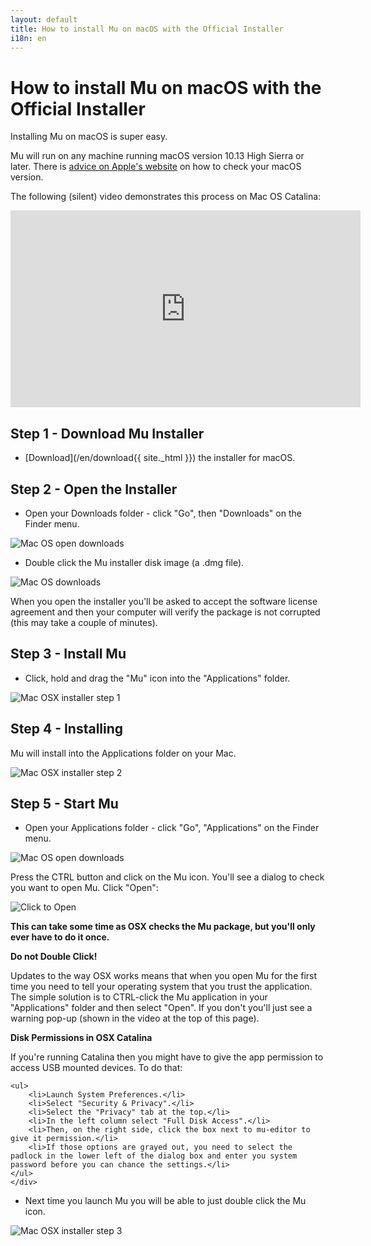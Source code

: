 ```yaml
---
layout: default
title: How to install Mu on macOS with the Official Installer
i18n: en
---
```


# How to install Mu on macOS with the Official Installer 

Installing Mu on macOS is super easy.

Mu will run on any machine running macOS version 10.13 High Sierra or later. There is [advice on Apple's website](https://support.apple.com/en-us/HT201260) on how to check your macOS version.

The following (silent) video demonstrates this process on Mac OS Catalina:

<div class="embed-responsive embed-responsive-16by9">
<iframe width="560" height="315" src="https://www.youtube-nocookie.com/embed/r5ADUqVd1bs" frameborder="0" allow="accelerometer; autoplay; encrypted-media; gyroscope; picture-in-picture" allowfullscreen></iframe>
</div>

## Step 1 - Download Mu Installer

+ [Download](/en/download{{ site._html }}) the installer for macOS.

## Step 2 - Open the Installer

+ Open your Downloads folder - click "Go", then "Downloads" on the Finder menu. 

<div class="row">
  <img src="/img/en/howto/macos_go_downloads.png" alt="Mac OS open downloads" class="img-responsive center-block img-rounded"/>
  <br/>
</div>

+ Double click the Mu installer disk image (a .dmg file).

<div class="row">
  <img src="/img/en/howto/macos_downloads.png" alt="Mac OS downloads" class="img-responsive center-block img-rounded"/>
  <br/>
</div>

When you open the installer you'll be asked to accept the software license
agreement and then your computer will verify the package is not corrupted (this
may take a couple of minutes).

## Step 3 - Install Mu

+ Click, hold and drag the "Mu" icon into the "Applications" folder.

<div class="row">
  <img src="/img/en/howto/macos1.png" alt="Mac OSX installer step 1" class="img-responsive center-block img-rounded"/>
  <br/>
</div>

## Step 4 - Installing

Mu will install into the Applications folder on your Mac.

<div class="row">
  <img src="/img/en/howto/macos2.png" alt="Mac OSX installer step 2" class="img-responsive center-block img-rounded"/>
</div>

## Step 5 - Start Mu

+ Open your Applications folder - click "Go", "Applications" on the Finder menu. 

<div class="row">
  <img src="/img/en/howto/macos_go_applications.png" alt="Mac OS open downloads" class="img-responsive center-block img-rounded"/>
  <br/>
</div>

Press the CTRL button and click on the Mu icon. You'll see a dialog to check
you want to open Mu. Click "Open":

<div class="row">
  <img src="/img/en/howto/open_mu_osx.png" alt="Click to Open" class="img-responsive center-block img-rounded"/><br/>
</div>

**This can take some time as OSX checks the Mu package, but you'll only ever have to do it once.**

<div class="panel panel-danger">
    <div class="panel-heading"><strong>Do not Double Click!</strong></div>
    <div class="panel-body">
        <p>Updates to the way OSX works means that when you open Mu for the
        first time you need to tell your operating system that you trust the
        application. The simple solution is to CTRL-click the Mu application
        in your "Applications" folder and then select "Open". If you don't
        you'll just see a warning pop-up (shown in the video at the top of
        this page).</p>
    </div>
</div>

<div class="panel panel-warning" id="catalina-permissions">
    <div class="panel-heading"><strong>Disk Permissions in OSX Catalina</strong></div>
    <div class="panel-body">
    <p>If you're running Catalina then you might have to give the app
    permission to access USB mounted devices. To do that:</p>

    <ul>
        <li>Launch System Preferences.</li>
        <li>Select "Security & Privacy".</li>
        <li>Select the "Privacy" tab at the top.</li>
        <li>In the left column select "Full Disk Access".</li>
        <li>Then, on the right side, click the box next to mu-editor to give it permission.</li>
        <li>If those options are grayed out, you need to select the padlock in the lower left of the dialog box and enter you system password before you can chance the settings.</li>
    </ul>
    </div>
</div>

+ Next time you launch Mu you will be able to just double click the Mu icon.

<div class="row">
  <img src="/img/en/howto/macos3.png" alt="Mac OSX installer step 3" class="img-responsive center-block img-rounded"/>
</div>
